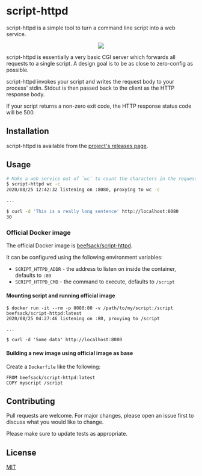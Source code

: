 # script-httpd

script-httpd is a simple tool to turn a command line script into a web service.

<p align="center">
  <img src="https://i.imgur.com/1wL9m5C.gif">
</p>

script-httpd is essentially a very basic CGI server which forwards all requests
to a single script. A design goal is to be as close to zero-config as possible.

script-httpd invokes your script and writes the request body to your process'
stdin. Stdout is then passed back to the client as the HTTP response body.

If your script returns a non-zero exit code, the HTTP response status code will
be 500.

## Installation

script-httpd is available from the [project's releases page](https://github.com/beefsack/script-httpd/releases).

## Usage

```bash
# Make a web service out of `wc` to count the characters in the request body.
$ script-httpd wc -c
2020/08/25 12:42:32 listening on :8080, proxying to wc -c

...

$ curl -d 'This is a really long sentence' http://localhost:8080
30
```

### Official Docker image

The official Docker image is [beefsack/script-httpd](https://hub.docker.com/r/beefsack/script-httpd).

It can be configured using the following environment variables:

* `SCRIPT_HTTPD_ADDR` - the address to listen on inside the container, defaults to `:80`
* `SCRIPT_HTTPD_CMD` - the command to execute, defaults to `/script`

#### Mounting script and running official image

```
$ docker run -it --rm -p 8080:80 -v /path/to/my/script:/script beefsack/script-httpd:latest
2020/08/25 04:27:46 listening on :80, proxying to /script

...

$ curl -d 'Some data' http://localhost:8080
```

#### Building a new image using official image as base

Create a `Dockerfile` like the following:

```
FROM beefsack/script-httpd:latest
COPY myscript /script
```

## Contributing
Pull requests are welcome. For major changes, please open an issue first to discuss what you would like to change.

Please make sure to update tests as appropriate.

## License
[MIT](https://choosealicense.com/licenses/mit/)
